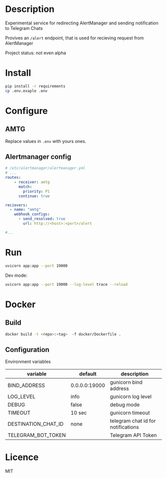 # Description

Experimental service for redirecting AlertManager and sending notification to Telegram Chats

Provives an `/alert` endpoint, that is used for recieving request from AlertManager

Project status: not even alpha

# Install
```bash
pip install -r requirements
cp .env.exaple .env
```

# Configure

## AMTG
Replace values in `.env` with yours ones.

## Alertmanager config

```yaml
# /etc/alertmanager/alertmanager.yml
# ...
routes:
    - receiver: amtg
      match:
        priority: P1
      continue: true

recievers:
  - name: "amtg"
    webhook_configs:
      - send_resolved: true
        url: http://<host>:<port>/alert

#...

```

# Run

```bash
uvicorn app:app --port 19000
```

Dev mode:

```bash
uvicorn app:app --port 19000 --log-level trace --reload
```

# Docker

## Build

```bash
docker build -t <repo>:<tag>  -f docker/Dockerfile .
```

## Configuration

Environment variables

variable | default | description
---|---|---
BIND_ADDRESS | 0.0.0.0:19000 | gunicorn bind address
LOG_LEVEL | info | gunicorn log level
DEBUG | false |  debug mode
TIMEOUT | 10 sec | gunicorn timeout
DESTINATION_CHAT_ID | none | telegram chat id for notifications 
TELEGRAM_BOT_TOKEN | | Telegram API Token

# Licence

MIT